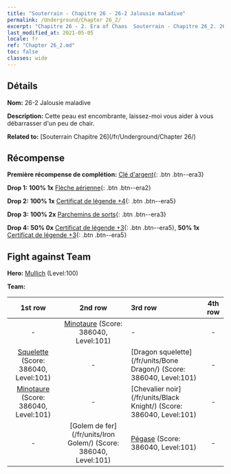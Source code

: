 ```yaml
---
title: "Souterrain - Chapitre 26 - 26-2 Jalousie maladive"
permalink: /Underground/Chapter 26_2/
excerpt: "Chapitre 26 - 2. Era of Chaos  Souterrain - Chapitre 26_2. 26-2 Jalousie maladive"
last_modified_at: 2021-05-05
locale: fr
ref: "Chapter 26_2.md"
toc: false
classes: wide
---
```


## Détails

 **Nom:** 26-2 Jalousie maladive

 **Description:** Cette peau est encombrante, laissez-moi vous aider à vous débarrasser d'un peu de chair.

 **Related to:** [Souterrain Chapitre 26](/fr/Underground/Chapter 26/)

## Récompense

 **Première récompense de complétion:** [Clé d'argent](/ItemsFR/con_693/){: .btn .btn--era3}

 **Drop 1:** **100% 1x** [Flèche aérienne](/ItemsFR/her_449/){: .btn .btn--era2}

 **Drop 2:** **100% 1x** [Certificat de légende +4](/ItemsFR/mat_95/){: .btn .btn--era5}

 **Drop 3:** **100% 2x** [Parchemins de sorts](/ItemsFR/con_694/){: .btn .btn--era3}

 **Drop 4:** **50% 0x** [Certificat de légende +3](/ItemsFR/mat_88/){: .btn .btn--era5}, **50% 1x** [Certificat de légende +3](/ItemsFR/mat_88/){: .btn .btn--era5}


## Fight against Team
 **Hero:** [Mullich](/fr/heroes/Mullich/) (Level:100)

 **Team:**


  | 1st row | 2nd row | 3rd row | 4th row |
  |:----:|:----:|:----|:----:|
  | - | [Minotaure](/fr/units/Minotaur/) (Score: 386040, Level:101)  | - | - |
  | [Squelette](/fr/units/Skeleton/) (Score: 386040, Level:101)  | - | [Dragon squelette](/fr/units/Bone Dragon/) (Score: 386040, Level:101)  | - |
  | [Minotaure](/fr/units/Minotaur/) (Score: 386040, Level:101)  | - | [Chevalier noir](/fr/units/Black Knight/) (Score: 386040, Level:101)  | - |
  | - | [Golem de fer](/fr/units/Iron Golem/) (Score: 386040, Level:101)  | [Pégase](/fr/units/Pegasus/) (Score: 386040, Level:101)  | - |


